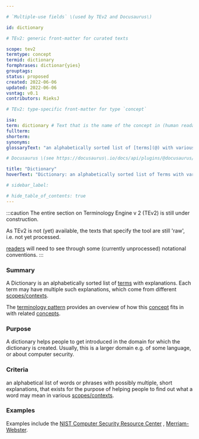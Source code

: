 ```yaml
---

# `Multiple-use fields` \(used by TEv2 and Docusaurus\)

id: dictionary

# TEv2: generic front-matter for curated texts

scope: tev2
termtype: concept
termid: dictionary
formphrases: dictionar{yies}
grouptags:
status: proposed
created: 2022-06-06
updated: 2022-06-06
vsntag: v0.1
contributors: RieksJ

# TEv2: type-specific front-matter for type `concept`

isa:
term: dictionary # Text that is the name of the concept in (human readable) texts.
fullterm:
shorterm:
synonyms:
glossaryText: "an alphabetically sorted list of [terms](@) with various meanings that they may have in different contexts."

# Docusaurus \(see https://docusaurus\.io/docs/api/plugins/@docusaurus/plugin-content-docs#markdown-front-matter\):

title: "Dictionary"
hoverText: "Dictionary: an alphabetically sorted list of Terms with various meanings that they may have in different contexts."

# sidebar_label:

# hide_table_of_contents: true
---
```


:::caution
The entire section on Terminology Engine v 2 (TEv2) is still under construction.

As TEv2 is not (yet) available, the texts that specify the tool are still 'raw', i.e. not yet
processed.

[readers](@) will need to see through some (currently unprocessed) notational
conventions.
:::

### Summary

A Dictionary is an alphabetically sorted list of [terms](@) with explanations. Each term may have
multiple such explanations, which come from different [scopes/contexts](scope@).

The [terminology pattern](pattern-terminology@) provides an overview of how this [concept](@) fits
in with related [concepts](@).

### Purpose

A dictionary helps people to get introduced in the domain for which the dictionary is created.
Usually, this is a larger domain e.g. of some language, or about computer security.

### Criteria

an alphabetical list of words or phrases with possibly multiple, short explanations, that exists for
the purpose of helping people to find out what a word may mean in various [scopes/contexts](@).

### Examples

Examples include the [NIST Computer Security Resource Center](https://csrc.nist.gov/glossary)
, [Merriam-Webster](https://www.merriam-webster.com/dictionary/).
